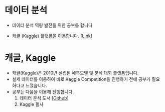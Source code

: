 # 데이터 분석

- 데이터 분석 역량 발전을 위한 공부를 합니다

- 캐글 (Kaggle) 플랫폼을 이용합니다. [[Link]](https://www.kaggle.com/)

# 캐글, Kaggle

- 캐글(Kaggle)은 2010년 설립된 예측모델 및 분석 대회 플랫폼입니다.
- 실제 데이터를 이용하여 바로 Kaggle Competition을 진행하기 전에 공부가 필요하다고 느꼈습니다.
- 공부는 다음을 이용해 진행합니다.
  1. 데이터 분석 도서 [[Github]](https://github.com/BaekKyunShin/musthave_mldl_problem_solving_strategy)
  2. Kaggle 필사




